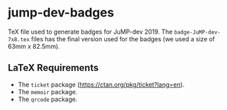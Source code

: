 # jump-dev-badges
TeX file used to generate badges for JuMP-dev 2019. The `badge-JuMP-dev-7x8.tex` files has the final version used for the badges (we used a size of 63mm x 82.5mm).

## LaTeX Requirements
* The `ticket` package (<https://ctan.org/pkg/ticket?lang=en>).
* The `memoir` package.
* The `qrcode` package.
